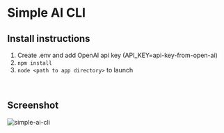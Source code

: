 # Simple AI CLI

## Install instructions

1. Create .env and add OpenAI api key (API_KEY=api-key-from-open-ai)
2. ```npm install```
3. ```node <path to app directory>``` to launch

<br/>

## Screenshot

![simple-ai-cli](https://github.com/user-attachments/assets/d5eaa7cc-e644-4f28-8355-70a61cc1f137)

